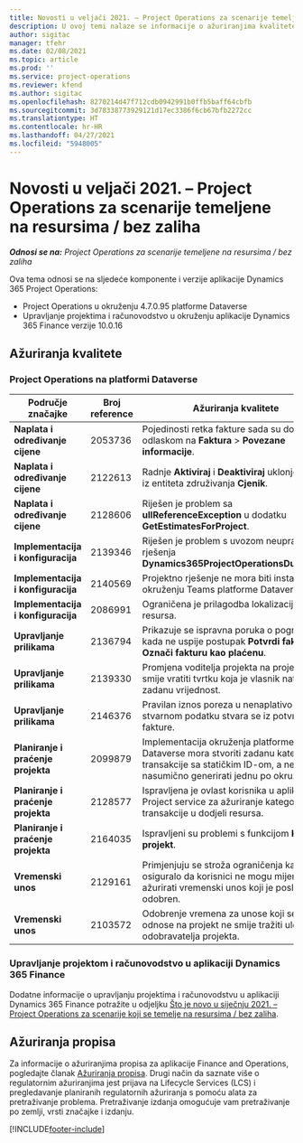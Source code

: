 ```yaml
---
title: Novosti u veljači 2021. – Project Operations za scenarije temeljene na resursima / bez zaliha
description: U ovoj temi nalaze se informacije o ažuriranjima kvalitete dostupnim u izdanju aplikacije Project Operations za scenarije koji se temelje na resursu / bez zaliha za veljaču 2021.
author: sigitac
manager: tfehr
ms.date: 02/08/2021
ms.topic: article
ms.prod: ''
ms.service: project-operations
ms.reviewer: kfend
ms.author: sigitac
ms.openlocfilehash: 8270214d47f712cdb0942991b0ffb5baff64cbfb
ms.sourcegitcommit: 3d78338773929121d17ec3386f6cb67bfb2272cc
ms.translationtype: HT
ms.contentlocale: hr-HR
ms.lasthandoff: 04/27/2021
ms.locfileid: "5948005"
---
```

# <a name="whats-new-february-2021---project-operations-for-resourcenon-stocked-based-scenarios"></a>Novosti u veljači 2021. – Project Operations za scenarije temeljene na resursima / bez zaliha

_**Odnosi se na:** Project Operations za scenarije temeljene na resursima / bez zaliha_

Ova tema odnosi se na sljedeće komponente i verzije aplikacije Dynamics 365 Project Operations:

- Project Operations u okruženju 4.7.0.95 platforme Dataverse
- Upravljanje projektima i računovodstvo u okruženju aplikacije Dynamics 365 Finance verzije 10.0.16 

## <a name="quality-updates"></a>Ažuriranja kvalitete

### <a name="project-operations-on-dataverse"></a>Project Operations na platformi Dataverse

| **Područje značajke** | **Broj reference** | **Ažuriranja kvalitete** |
| --- | --- | --- |
| **Naplata i određivanje cijene** | 2053736 | Pojedinosti retka fakture sada su dostupne odlaskom na **Faktura** > **Povezane informacije**. |
| **Naplata i određivanje cijene** | 2122613 | Radnje **Aktiviraj** i **Deaktiviraj** uklonjene su iz entiteta združivanja **Cjenik**. |
| **Naplata i određivanje cijene** | 2128606 | Riješen je problem sa **ullReferenceException** u dodatku **GetEstimatesForProject**. |
| **Implementacija i konfiguracija** | 2139346 | Riješen je problem s uvozom neupravljanog rješenja **Dynamics365ProjectOperationsDualWrite**. |
| **Implementacija i konfiguracija** | 2140569 | Projektno rješenje ne mora biti instalirano u okruženju Teams platforme Dataverse. |
| **Implementacija i konfiguracija** | 2086991 | Ograničena je prilagodba lokalizacije web-resursa. |
| **Upravljanje prilikama** | 2136794 | Prikazuje se ispravna poruka o pogrešci kada ne uspije postupak **Potvrdi fakturu** ili **Označi fakturu kao plaćenu**. |
| **Upravljanje prilikama** | 2139330 | Promjena voditelja projekta na projektu ne smije vratiti tvrtku koja je vlasnik natrag na zadanu vrijednost. |
| **Upravljanje prilikama** | 2146376 | Pravilan iznos poreza u nenaplativo stvarnom podatku stvara se iz potvrde fakture. |
| **Planiranje i praćenje projekta** | 2099879 | Implementacija okruženja platforme Dataverse mora stvoriti zadanu kategoriju transakcije sa statičkim ID-om, a ne nasumično generirati jednu po okruženju. |
| **Planiranje i praćenje projekta** | 2128577 | Ispravljena je ovlast korisnika u aplikaciji Project service za ažuriranje kategorije transakcije u dodjeli resursa. |
| **Planiranje i praćenje projekta** | 2164035 | Ispravljeni su problemi s funkcijom **Kopiraj projekt**. |
| **Vremenski unos** | 2129161 | Primjenjuju se stroža ograničenja kako bi se osiguralo da korisnici ne mogu mijenjati i ažurirati vremenski unos koji je poslan ili odobren. |
| **Vremenski unos** | 2103572 | Odobrenje vremena za unose koji se ne odnose na projekt ne smije tražiti ulogu odobravatelja projekta. |

### <a name="project-management-and-accounting-in-dynamics-365-finance"></a>Upravljanje projektom i računovodstvo u aplikaciji Dynamics 365 Finance 

Dodatne informacije o upravljanju projektima i računovodstvu u aplikaciji Dynamics 365 Finance potražite u odjeljku [Što je novo u siječnju 2021. – Project Operations za scenarije koji se temelje na resursima / bez zaliha](whats-new-jan-2021-resource-based.md).


## <a name="regulatory-updates"></a>Ažuriranja propisa

Za informacije o ažuriranjima propisa za aplikacije Finance and Operations, pogledajte članak [Ažuriranja propisa](/dynamics365/finance/localizations/regulatory-updates). Drugi način da saznate više o regulatornim ažuriranjima jest prijava na Lifecycle Services (LCS) i pregledavanje planiranih regulatornih ažuriranja s pomoću alata za pretraživanje problema. Pretraživanje izdanja omogućuje vam pretraživanje po zemlji, vrsti značajke i izdanju.


[!INCLUDE[footer-include](../includes/footer-banner.md)]